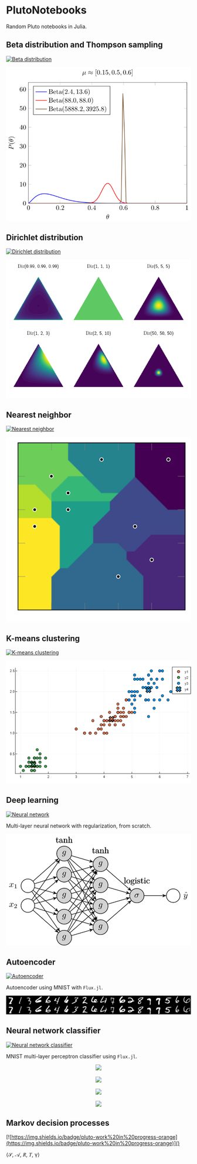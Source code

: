 # PlutoNotebooks
Random Pluto notebooks in Julia.


## Beta distribution and Thompson sampling

[![Beta distribution](https://img.shields.io/badge/pluto-beta%20distribution-00505c)](http://htmlpreview.github.io/?https://raw.githubusercontent.com/mossr/PlutoNotebooks/master/html/beta.html)
<p align="center">
  <img src="./img/beta.svg">
</p>

## Dirichlet distribution

[![Dirichlet distribution](https://img.shields.io/badge/pluto-dirichlet%20distribution-00505c)](http://htmlpreview.github.io/?https://raw.githubusercontent.com/mossr/PlutoNotebooks/master/html/dirichlet.html)
<p align="center">
  <img src="./img/dirichlet_subplots.png">
</p>


## Nearest neighbor

[![Nearest neighbor](https://img.shields.io/badge/pluto-nearest%20neighbor-00505c)](http://htmlpreview.github.io/?https://raw.githubusercontent.com/mossr/PlutoNotebooks/master/html/nearest_neighbor.html)
<p align="center">
  <img src="./img/vornoi.svg">
</p>


## K-means clustering

[![K-means clustering](https://img.shields.io/badge/pluto-k--means%20clustering-00505c)](http://htmlpreview.github.io/?https://raw.githubusercontent.com/mossr/PlutoNotebooks/master/html/k_means_clustering.html)
<p align="center">
  <img src="./img/k_means_clustering.png">
</p>


## Deep learning
[![Neural network](https://img.shields.io/badge/pluto-deep%20learning-00505c)](http://htmlpreview.github.io/?https://raw.githubusercontent.com/mossr/PlutoNotebooks/master/html/deep_learning.html)

Multi-layer neural network with regularization, from scratch.

<p align="center">
  <img src="./img/nn.svg">
</p>


## Autoencoder
[![Autoencoder](https://img.shields.io/badge/pluto-flux%20autoencoder-00505c)](http://htmlpreview.github.io/?https://raw.githubusercontent.com/mossr/PlutoNotebooks/master/html/mnist_autoencoder.html)

Autoencoder using MNIST with `Flux.jl`.

<p align="center">
  <img src="./img/mnist_autoencoder.png">
</p>


## Neural network classifier
[![Neural network classifier](https://img.shields.io/badge/pluto-flux%20classifier-00505c)](http://htmlpreview.github.io/?https://raw.githubusercontent.com/mossr/PlutoNotebooks/master/html/mnist_mlp.html)

MNIST multi-layer perceptron classifier using `Flux.jl`.

<p align="center">
    <img src="https://latex.codecogs.com/svg.latex?\mathcal{L}(\hat{y},%20y)%20=%20-\frac{1}{n}\sum_{i=1}^n%20y%20\left(\hat{y}%20-%20\log\left(\sum%20e^{\hat{y}}\right)\right)">
</p>
<p align="center">
    <img src="https://latex.codecogs.com/svg.latex?\mathcal{J}(\mathbf{\hat{y}},%20\mathbf{y})%20=%20\frac{1}{m}\sum%20\mathcal{L}(\hat{y},%20y)">
</p>

<p align="center">
    <img src="https://latex.codecogs.com/svg.latex?\operatorname{Loss}_\text{train}%20=%2093.612\%">
</p>
<p align="center">
    <img src="https://latex.codecogs.com/svg.latex?\operatorname{Loss}_\text{test}%20=%2093.444\%">
</p>


## Markov decision processes
[![https://img.shields.io/badge/pluto-work%20in%20progress-orange](https://img.shields.io/badge/pluto-work%20in%20progress-orange)]()

⟨𝒮, 𝒜, 𝑅, 𝑇, γ⟩
